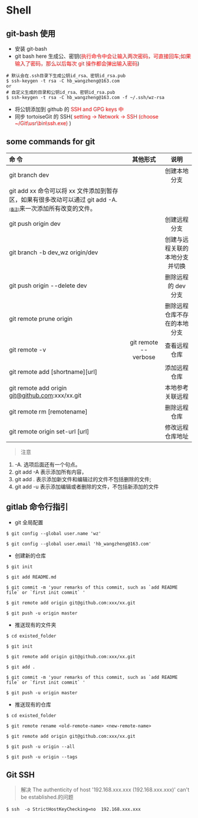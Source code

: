 # Shell

## git-bash 使用

- 安装 git-bash
- git bash here 生成公、密钥(<font color=red>执行命令中会让输入两次密码，可直接回车;如果输入了密码，那么以后每次 git 操作都会弹出输入密码</font>)

```shell
# 默认会在.ssh目录下生成公钥id_rsa、密钥id_rsa.pub
$ ssh-keygen -t rsa -C hb_wangzheng@163.com
or
# 自定义生成的目录和公钥id_rsa、密钥id_rsa.pub
$ ssh-keygen -t rsa -C hb_wangzheng@163.com -f ~/.ssh/wz-rsa
```

- 将公钥添加到 github 的<font color=red> SSH and GPG keys 中 </font>
- 同步 tortoiseGit 的 SSH(<font color=red> setting -> Network -> SSH (choose ~/Git\usr\bin\ssh.exe) </font> )

## some commands for git

| 命 令                                                                                                                                          |       其他形式       |              说明              |
| :--------------------------------------------------------------------------------------------------------------------------------------------- | :------------------: | :----------------------------: |
| git branch dev                                                                                                                                 |                      |          创建本地分支          |
| git add xx 命令可以将 xx 文件添加到暂存区，如果有很多改动可以通过 git add -A. <font size=1>[(备注)](#remark1)</font>来一次添加所有改变的文件。 |                      |                                |
| git push origin dev                                                                                                                            |                      |          创建远程分支          |
| git branch -b dev_wz origin/dev                                                                                                                |                      | 创建与远程关联的本地分支并切换 |
| git push origin --delete dev                                                                                                                   |                      |      删除远程的 dev 分支       |
| git remote prune origin                                                                                                                        |                      |  删除远程仓库不存在的本地分支  |
| git remote -v                                                                                                                                  | git remote --verbose |          查看远程仓库          |
| git remote add [shortname][url]                                                                                                                |                      |          添加远程仓库          |
| git remote add origin git@github.com:xxx/xx.git                                                                                                |                      |        本地参考关联远程        |
| git remote rm [remotename]                                                                                                                     |                      |          删除远程仓库          |
| git remote origin set-url [url]                                                                                                                |                      |        修改远程仓库地址        |

<a name="remark1">

> 注意

1. -A. 选项后面还有一个句点。
2. git add -A 表示添加所有内容，
3. git add . 表示添加新文件和编辑过的文件不包括删除的文件;
4. git add -u 表示添加编辑或者删除的文件，不包括新添加的文件

## gitlab 命令行指引

- git 全局配置

```shell
$ git config --global user.name 'wz'

$ git config --global user.email 'hb_wangzheng@163.com'
```

- 创建新的仓库

```shell
$ git init

$ git add README.md

$ git commit -m 'your remarks of this commit, such as `add README file` or `first init commit` '

$ git remote add origin git@github.com:xxx/xx.git

$ git push -u origin master
```

- 推送现有的文件夹

```shell
$ cd existed_folder

$ git init

$ git remote add origin git@github.com:xxx/xx.git

$ git add .

$ git commit -m 'your remarks of this commit, such as `add README file` or `first init commit` '

$ git push -u origin master
```

- 推送现有的仓库

```shell
$ cd existed_folder

$ git remote rename <old-remote-name> <new-remote-name>

$ git remote add origin git@github.com:xxx/xx.git

$ git push -u origin --all

$ git push -u origin --tags
```

## Git SSH

> 解决 The authenticity of host '192.168.xxx.xxx (192.168.xxx.xxx)' can't be established.的问题

```shell
$ ssh  -o StrictHostKeyChecking=no  192.168.xxx.xxx　
```

